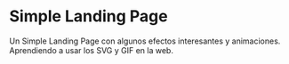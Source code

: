# Simple Landing Page
Un Simple Landing Page con algunos efectos interesantes y animaciones. Aprendiendo a usar los SVG y GIF en la web.
